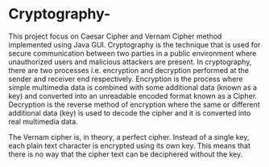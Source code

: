 # Cryptography-
This project focus on Caesar Cipher and Vernam Cipher method implemented using Java GUI. 
Cryptography is the technique that is used for secure communication between two parties in a public environment where unauthorized users and malicious attackers are present. In cryptography, there are two processes i.e. encryption and decryption performed at the sender and receiver end respectively. Encryption is the process where simple multimedia data is combined with some additional data (known as a key) and converted into an unreadable encoded format known as a Cipher. Decryption is the reverse method of encryption where the same or different additional data (key) is used to decode the cipher and it is converted into real multimedia data.

The Vernam cipher is, in theory, a perfect cipher. Instead of a single key, each plain text character is encrypted using its own key. This means that there is no way that the cipher text can be deciphered without the key.
